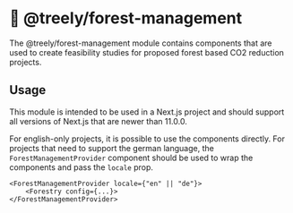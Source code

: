 # 🌲 @treely/forest-management

The @treely/forest-management module contains components that are used to
create feasibility studies for proposed forest based CO2 reduction projects.

## Usage

This module is intended to be used in a Next.js project and should support all
versions of Next.js that are newer than 11.0.0.

For english-only projects, it is possible to use the components directly. For
projects that need to support the german language, the `ForestManagementProvider`
component should be used to wrap the components and pass the `locale` prop.

```tsx
<ForestManagementProvider locale={"en" || "de"}>
    <Forestry config={...}>
</ForestManagementProvider>
```
